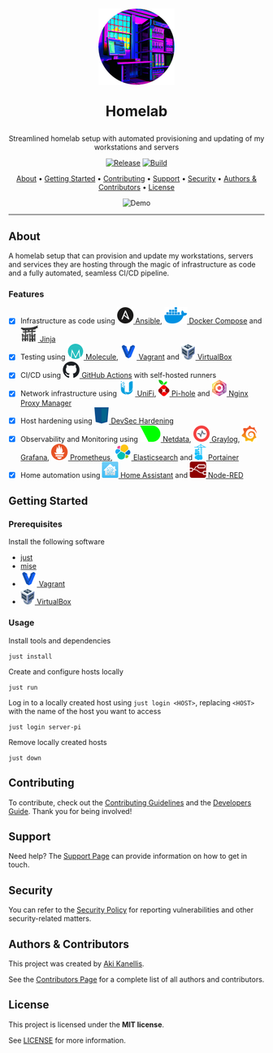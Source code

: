 <!-- markdownlint-disable MD041 -->

<div align="center">
<h1>
    <img src="docs/images/logo.png" alt="Logo">
    <p>Homelab</p>
</h1>

Streamlined homelab setup with automated provisioning and updating of my
workstations and servers

[![Release](https://img.shields.io/github/v/release/akikanellis/homelab?style=flat-square)](https://github.com/akikanellis/homelab/releases)
[![Build](https://img.shields.io/github/actions/workflow/status/akikanellis/homelab/build-main.yml?style=flat-square)](https://github.com/akikanellis/homelab/actions/workflows/build-main.yml)

[About](#about)
•
[Getting Started](#getting-started)
•
[Contributing](#contributing)
•
[Support](#support)
•
[Security](#security)
•
[Authors & Contributors](#authors--contributors)
•
[License](#license)

![Demo](docs/images/demo.webp)
</div>

---

## About

A homelab setup that can provision and update my workstations, servers and
services they are hosting through the magic of infrastructure as code and a
fully automated, seamless CI/CD pipeline.

### Features

- [x] Infrastructure as code using
    [![Ansible](docs/images/ansible.svg) Ansible](https://www.ansible.com),
    [![Docker Compose](docs/images/docker.svg) Docker Compose](https://docs.docker.com/compose)
    and
    [![Jinja](docs/images/jinja.svg) Jinja](https://palletsprojects.com/p/jinja/)
- [x] Testing using
    [![Molecule](docs/images/molecule.svg) Molecule](https://molecule.readthedocs.io),
    [![Vagrant](docs/images/vagrant.svg) Vagrant](https://www.vagrantup.com)
    and
    [![VirtualBox](docs/images/virtualbox.svg) VirtualBox](https://www.virtualbox.org)
- [x] CI/CD using
    [![GitHub Actions](docs/images/github.svg) GitHub Actions](https://github.com/features/actions)
    with self-hosted runners
- [x] Network infrastructure using
    [![UniFi](docs/images/unifi.svg) UniFi](https://ui.com),
    [![Pi-hole](docs/images/pihole.svg) Pi-hole](https://pi-hole.net)
    and
    [![Nginx Proxy Manager](docs/images/nginx_proxy_manager.svg) Nginx Proxy Manager](https://nginxproxymanager.com)
- [x] Host hardening using
    [![DevSec Hardening](docs/images/devsec.svg) DevSec Hardening](https://dev-sec.io)
- [x] Observability and Monitoring using
    [![Netdata](docs/images/netdata.svg) Netdata](https://www.netdata.cloud),
    [![Graylog](docs/images/graylog.svg) Graylog](https://www.graylog.org),
    [![Grafana](docs/images/grafana.svg) Grafana](https://grafana.com),
    [![Prometheus](docs/images/prometheus.svg) Prometheus](https://prometheus.io),
    [![Elasticsearch](docs/images/elasticsearch.svg) Elasticsearch](https://www.elastic.co)
    and
    [![Portainer](docs/images/portainer.svg) Portainer](https://www.portainer.io)
- [x] Home automation using
    [![Home Assistant](docs/images/home_assistant.svg) Home Assistant](https://www.home-assistant.io)
    and
    [![Node-RED](docs/images/node_red.svg) Node-RED](https://nodered.org)

## Getting Started

### Prerequisites

Install the following software

- [just](https://github.com/casey/just)
- [mise](https://github.com/jdx/mise)
- [![Vagrant](docs/images/vagrant.svg) Vagrant](https://www.vagrantup.com)
- [![VirtualBox](docs/images/virtualbox.svg) VirtualBox](https://www.virtualbox.org)

### Usage

Install tools and dependencies

```shell
just install
```

Create and configure hosts locally

```shell
just run
```

Log in to a locally created host using `just login <HOST>`, replacing `<HOST>`
with the name of the host you want to access

```shell
just login server-pi
```

Remove locally created hosts

```shell
just down
```

## Contributing

To contribute, check out the [Contributing Guidelines](docs/CONTRIBUTING.md) and
the [Developers Guide](docs/DEVELOPERS_GUIDE.md). Thank you for being involved!

## Support

Need help? The [Support Page](docs/SUPPORT.md) can provide information on how to
get in touch.

## Security

You can refer to the [Security Policy](docs/SECURITY.md) for reporting
vulnerabilities and other security-related matters.

## Authors & Contributors

This project was created by [Aki Kanellis](https://github.com/akikanellis).

See the [Contributors Page](https://github.com/akikanellis/homelab/contributors)
for a complete list of all authors and contributors.

## License

This project is licensed under the **MIT license**.

See [LICENSE](LICENSE.txt) for more information.
